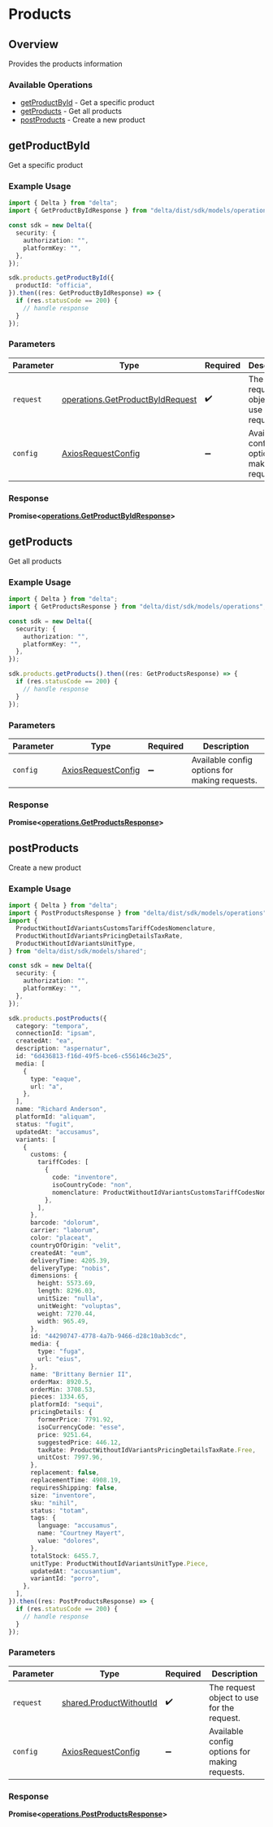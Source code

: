 # Products

## Overview

Provides the products information

### Available Operations

* [getProductById](#getproductbyid) - Get a specific product
* [getProducts](#getproducts) - Get all products
* [postProducts](#postproducts) - Create a new product

## getProductById

Get a specific product

### Example Usage

```typescript
import { Delta } from "delta";
import { GetProductByIdResponse } from "delta/dist/sdk/models/operations";

const sdk = new Delta({
  security: {
    authorization: "",
    platformKey: "",
  },
});

sdk.products.getProductById({
  productId: "officia",
}).then((res: GetProductByIdResponse) => {
  if (res.statusCode == 200) {
    // handle response
  }
});
```

### Parameters

| Parameter                                                                            | Type                                                                                 | Required                                                                             | Description                                                                          |
| ------------------------------------------------------------------------------------ | ------------------------------------------------------------------------------------ | ------------------------------------------------------------------------------------ | ------------------------------------------------------------------------------------ |
| `request`                                                                            | [operations.GetProductByIdRequest](../../models/operations/getproductbyidrequest.md) | :heavy_check_mark:                                                                   | The request object to use for the request.                                           |
| `config`                                                                             | [AxiosRequestConfig](https://axios-http.com/docs/req_config)                         | :heavy_minus_sign:                                                                   | Available config options for making requests.                                        |


### Response

**Promise<[operations.GetProductByIdResponse](../../models/operations/getproductbyidresponse.md)>**


## getProducts

Get all products

### Example Usage

```typescript
import { Delta } from "delta";
import { GetProductsResponse } from "delta/dist/sdk/models/operations";

const sdk = new Delta({
  security: {
    authorization: "",
    platformKey: "",
  },
});

sdk.products.getProducts().then((res: GetProductsResponse) => {
  if (res.statusCode == 200) {
    // handle response
  }
});
```

### Parameters

| Parameter                                                    | Type                                                         | Required                                                     | Description                                                  |
| ------------------------------------------------------------ | ------------------------------------------------------------ | ------------------------------------------------------------ | ------------------------------------------------------------ |
| `config`                                                     | [AxiosRequestConfig](https://axios-http.com/docs/req_config) | :heavy_minus_sign:                                           | Available config options for making requests.                |


### Response

**Promise<[operations.GetProductsResponse](../../models/operations/getproductsresponse.md)>**


## postProducts

Create a new product

### Example Usage

```typescript
import { Delta } from "delta";
import { PostProductsResponse } from "delta/dist/sdk/models/operations";
import {
  ProductWithoutIdVariantsCustomsTariffCodesNomenclature,
  ProductWithoutIdVariantsPricingDetailsTaxRate,
  ProductWithoutIdVariantsUnitType,
} from "delta/dist/sdk/models/shared";

const sdk = new Delta({
  security: {
    authorization: "",
    platformKey: "",
  },
});

sdk.products.postProducts({
  category: "tempora",
  connectionId: "ipsam",
  createdAt: "ea",
  description: "aspernatur",
  id: "6d436813-f16d-49f5-bce6-c556146c3e25",
  media: [
    {
      type: "eaque",
      url: "a",
    },
  ],
  name: "Richard Anderson",
  platformId: "aliquam",
  status: "fugit",
  updatedAt: "accusamus",
  variants: [
    {
      customs: {
        tariffCodes: [
          {
            code: "inventore",
            isoCountryCode: "non",
            nomenclature: ProductWithoutIdVariantsCustomsTariffCodesNomenclature.Taric,
          },
        ],
      },
      barcode: "dolorum",
      carrier: "laborum",
      color: "placeat",
      countryOfOrigin: "velit",
      createdAt: "eum",
      deliveryTime: 4205.39,
      deliveryType: "nobis",
      dimensions: {
        height: 5573.69,
        length: 8296.03,
        unitSize: "nulla",
        unitWeight: "voluptas",
        weight: 7270.44,
        width: 965.49,
      },
      id: "44290747-4778-4a7b-9466-d28c10ab3cdc",
      media: {
        type: "fuga",
        url: "eius",
      },
      name: "Brittany Bernier II",
      orderMax: 8920.5,
      orderMin: 3708.53,
      pieces: 1334.65,
      platformId: "sequi",
      pricingDetails: {
        formerPrice: 7791.92,
        isoCurrencyCode: "esse",
        price: 9251.64,
        suggestedPrice: 446.12,
        taxRate: ProductWithoutIdVariantsPricingDetailsTaxRate.Free,
        unitCost: 7997.96,
      },
      replacement: false,
      replacementTime: 4908.19,
      requiresShipping: false,
      size: "inventore",
      sku: "nihil",
      status: "totam",
      tags: {
        language: "accusamus",
        name: "Courtney Mayert",
        value: "dolores",
      },
      totalStock: 6455.7,
      unitType: ProductWithoutIdVariantsUnitType.Piece,
      updatedAt: "accusantium",
      variantId: "porro",
    },
  ],
}).then((res: PostProductsResponse) => {
  if (res.statusCode == 200) {
    // handle response
  }
});
```

### Parameters

| Parameter                                                          | Type                                                               | Required                                                           | Description                                                        |
| ------------------------------------------------------------------ | ------------------------------------------------------------------ | ------------------------------------------------------------------ | ------------------------------------------------------------------ |
| `request`                                                          | [shared.ProductWithoutId](../../models/shared/productwithoutid.md) | :heavy_check_mark:                                                 | The request object to use for the request.                         |
| `config`                                                           | [AxiosRequestConfig](https://axios-http.com/docs/req_config)       | :heavy_minus_sign:                                                 | Available config options for making requests.                      |


### Response

**Promise<[operations.PostProductsResponse](../../models/operations/postproductsresponse.md)>**

